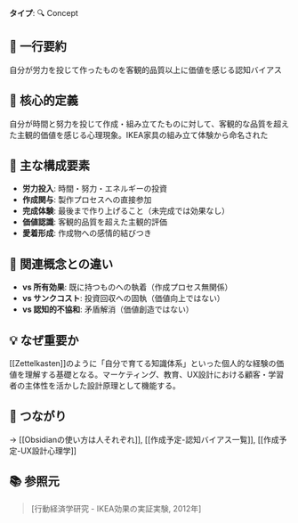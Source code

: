 **タイプ**: 🔍 Concept

## 📝 一行要約
自分が労力を投じて作ったものを客観的品質以上に価値を感じる認知バイアス

## 🎯 核心的定義
自分が時間と努力を投じて作成・組み立てたものに対して、客観的な品質を超えた主観的価値を感じる心理現象。IKEA家具の組み立て体験から命名された

## 🌟 主な構成要素
- **労力投入**: 時間・努力・エネルギーの投資
- **作成関与**: 製作プロセスへの直接参加
- **完成体験**: 最後まで作り上げること（未完成では効果なし）
- **価値認識**: 客観的品質を超えた主観的評価
- **愛着形成**: 作成物への感情的結びつき

## 🔄 関連概念との違い
- **vs 所有効果**: 既に持つものへの執着（作成プロセス無関係）
- **vs サンクコスト**: 投資回収への固執（価値向上ではない）
- **vs 認知的不協和**: 矛盾解消（価値創造ではない）

## 💡 なぜ重要か
[[Zettelkasten]]のように「自分で育てる知識体系」といった個人的な経験の価値を理解する基礎となる。マーケティング、教育、UX設計における顧客・学習者の主体性を活かした設計原理として機能する。

## 🔗 つながり
→ [[Obsidianの使い方は人それぞれ]], [[作成予定-認知バイアス一覧]], [[作成予定-UX設計心理学]]

## 📚 参照元
> [行動経済学研究 - IKEA効果の実証実験, 2012年]